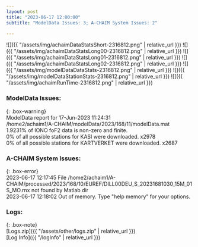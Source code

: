 ```yaml
---
layout: post
title: "2023-06-17 12:00:00"
subtitle: "ModelData Issues: 3; A-CHAIM System Issues: 2"

---
```


![]({{ "/assets/img/achaimDataStatsShort-2316812.png" | relative_url }})
![]({{ "/assets/img/achaimDataStatsLong00-2316812.png" | relative_url }})
![]({{ "/assets/img/achaimDataStatsLong01-2316812.png" | relative_url }})
![]({{ "/assets/img/achaimDataStatsLong02-2316812.png" | relative_url }})
![]({{ "/assets/img/modelDataDataStats-2316812.png" | relative_url }})
![]({{ "/assets/img/modelDataStationStats-2316812.png" | relative_url }})
![]({{ "/assets/img/achaimRunTime-2316812.png" | relative_url }})


### ModelData Issues:  
  
{: .box-warning}  
 ModelData report for 17-Jun-2023 11:24:31   
 /home2/achaim1/A-CHAIM/modelData/2023/168/11/modelData.mat   
 1.9231% of IONO foF2 data is non-zero and finite.   
 0% of all possible stations for KASI were downloaded. x2978   
 0% of all possible stations for KARTVERKET were downloaded. x2687   
  
### A-CHAIM System Issues:  
  
{: .box-error}  
2023-06-17 12:17:45 File /home2/achaim1/A-CHAIM/processed/2023/168/10/EUREF/DILL00DEU_S_20231681030_15M_01S_MO.rnx not found by Matlab dir  
2023-06-17 12:18:02 Out of memory. Type "help memory" for your options.  

### Logs:  
  
{: .box-note}  
[Logs.zip]({{ "/assets/other/logs.zip" | relative_url }})  
[Log Info]({{ "/logInfo" | relative_url }})  
